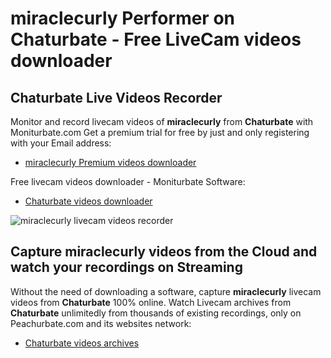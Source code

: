 # miraclecurly Performer on Chaturbate - Free LiveCam videos downloader

## Chaturbate Live Videos Recorder

Monitor and record livecam videos of **miraclecurly** from **Chaturbate** with Moniturbate.com
Get a premium trial for free by just and only registering with your Email address:
* [miraclecurly Premium videos downloader](https://moniturbate.com/request-demo-licence-key.html)

Free livecam videos downloader - Moniturbate Software:
* [Chaturbate videos downloader](https://moniturbate.com/moniturbate-download-software.html)

![miraclecurly livecam videos recorder](https://peachurnet.com/templates/moniturbate-software.png)


## Capture miraclecurly videos from the Cloud and watch your recordings on Streaming

Without the need of downloading a software, capture **miraclecurly** livecam videos from **Chaturbate** 100% online.
Watch Livecam archives from **Chaturbate** unlimitedly from thousands of existing recordings, only on Peachurbate.com and its websites network:
* [Chaturbate videos archives](https://peachurnet.com/)